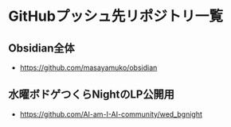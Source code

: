 # GitHubプッシュ先リポジトリ一覧

## Obsidian全体
- https://github.com/masayamuko/obsidian

## 水曜ボドゲつくらNightのLP公開用
- https://github.com/AI-am-I-AI-community/wed_bgnight 